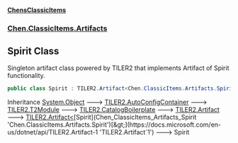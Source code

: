 #### [ChensClassicItems](index 'index')
### [Chen.ClassicItems.Artifacts](Chen_ClassicItems_Artifacts 'Chen.ClassicItems.Artifacts')
## Spirit Class
Singleton artifact class powered by TILER2 that implements Artifact of Spirit functionality.  
```csharp
public class Spirit : TILER2.Artifact<Chen.ClassicItems.Artifacts.Spirit>
```

Inheritance [System.Object](https://docs.microsoft.com/en-us/dotnet/api/System.Object 'System.Object') &#129106; [TILER2.AutoConfigContainer](https://docs.microsoft.com/en-us/dotnet/api/TILER2.AutoConfigContainer 'TILER2.AutoConfigContainer') &#129106; [TILER2.T2Module](https://docs.microsoft.com/en-us/dotnet/api/TILER2.T2Module 'TILER2.T2Module') &#129106; [TILER2.CatalogBoilerplate](https://docs.microsoft.com/en-us/dotnet/api/TILER2.CatalogBoilerplate 'TILER2.CatalogBoilerplate') &#129106; [TILER2.Artifact](https://docs.microsoft.com/en-us/dotnet/api/TILER2.Artifact 'TILER2.Artifact') &#129106; [TILER2.Artifact&lt;](https://docs.microsoft.com/en-us/dotnet/api/TILER2.Artifact-1 'TILER2.Artifact`1')[Spirit](Chen_ClassicItems_Artifacts_Spirit 'Chen.ClassicItems.Artifacts.Spirit')[&gt;](https://docs.microsoft.com/en-us/dotnet/api/TILER2.Artifact-1 'TILER2.Artifact`1') &#129106; Spirit  
